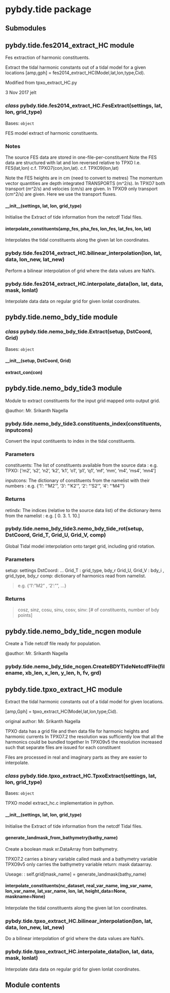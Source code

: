 # pybdy.tide package

## Submodules

## pybdy.tide.fes2014_extract_HC module

Fes extraction of harmonic constituents.

Extract the tidal harmonic constants out of a tidal model for a given locations
[amp,gph] = fes2014_extract_HC(Model,lat,lon,type,Cid).

Modified from tpxo_extract_HC.py

3 Nov 2017
jelt

### *class* pybdy.tide.fes2014_extract_HC.FesExtract(settings, lat, lon, grid_type)

Bases: `object`

FES model extract of harmonic constituents.

### Notes

The source FES data are stored in one-file-per-constituent
Note the FES data are structured with lat and lon reversed relative to TPXO
I.e. FES(lat,lon)
c.f. TPXO7(con,lon,lat).
c.f. TPXO9(lon,lat)

Note the FES heights are in cm (need to convert to metres)
The momentum vector quantities are depth integrated TRANSPORTS (m^2/s).
In TPXO7 both transport (m^2/s) and velocies (cm/s) are given.
In TPXO9 only transport (cm^2/s) are given.
Here we use the transport fluxes.

#### \_\_init\_\_(settings, lat, lon, grid_type)

Initialise the Extract of tide information from the netcdf Tidal files.

#### interpolate_constituents(amp_fes, pha_fes, lon_fes, lat_fes, lon, lat)

Interpolates the tidal constituents along the given lat lon coordinates.

### pybdy.tide.fes2014_extract_HC.bilinear_interpolation(lon, lat, data, lon_new, lat_new)

Perform a bilinear interpolation of grid where the data values are NaN’s.

### pybdy.tide.fes2014_extract_HC.interpolate_data(lon, lat, data, mask, lonlat)

Interpolate data data on regular grid for given lonlat coordinates.

## pybdy.tide.nemo_bdy_tide module

### *class* pybdy.tide.nemo_bdy_tide.Extract(setup, DstCoord, Grid)

Bases: `object`

#### \_\_init\_\_(setup, DstCoord, Grid)

#### extract_con(con)

## pybdy.tide.nemo_bdy_tide3 module

Module to extract constituents for the input grid mapped onto output grid.

@author: Mr. Srikanth Nagella

### pybdy.tide.nemo_bdy_tide3.constituents_index(constituents, inputcons)

Convert the input contituents to index in the tidal constituents.

### Parameters

constituents: The list of constituents available from the source data
: e.g. TPXO: [‘m2’, ‘s2’, ‘n2’, ‘k2’, ‘k1’, ‘o1’, ‘p1’, ‘q1’, ‘mf’, ‘mm’, ‘m4’, ‘ms4’, ‘mn4’]

inputcons: The dictionary of constituents from the namelist with their numbers
: e.g. {‘1’: “‘M2’”, ‘3’: “‘K2’”, ‘2’: “‘S2’”, ‘4’: “‘M4’”}

### Returns

retindx: The indices (relative to the source data list) of the dictionary items from the namelist
: e.g. [ 0. 3. 1. 10.]

### pybdy.tide.nemo_bdy_tide3.nemo_bdy_tide_rot(setup, DstCoord, Grid_T, Grid_U, Grid_V, comp)

Global Tidal model interpolation onto target grid, including grid rotation.

### Parameters

setup: settings
DstCoord: …
Grid_T : grid_type, bdy_r
Grid_U, Grid_V : bdy_i , grid_type, bdy_r
comp: dictionary of harmonics read from namelist.

> e.g. {‘1’:”M2” , ‘2’:”<constituent name>”, …}

### Returns

> cosz, sinz, cosu, sinu, cosv, sinv: [# of constituents, number of bdy points]

## pybdy.tide.nemo_bdy_tide_ncgen module

Create a Tide netcdf file ready for population.

@author: Mr. Srikanth Nagella

### pybdy.tide.nemo_bdy_tide_ncgen.CreateBDYTideNetcdfFile(filename, xb_len, x_len, y_len, h, fv, grd)

## pybdy.tide.tpxo_extract_HC module

Extract the tidal harmonic constants out of a tidal model for given locations.

[amp,Gph] = tpxo_extract_HC(Model,lat,lon,type,Cid).

original author: Mr. Srikanth Nagella

TPXO data has a grid file and then data file for harmonic heights and harmonic currents
In TPXO7.2 the resolution was sufficiently low that all the harmonics could be bundled together
In TPXO9v5 the resolution increased such that separate files are issued for each constituent

Files are processed in real and imaginary parts as they are easier to interpolate.

### *class* pybdy.tide.tpxo_extract_HC.TpxoExtract(settings, lat, lon, grid_type)

Bases: `object`

TPXO model extract_hc.c implementation in python.

#### \_\_init\_\_(settings, lat, lon, grid_type)

Initialise the Extract of tide information from the netcdf Tidal files.

#### generate_landmask_from_bathymetry(bathy_name)

Create a boolean mask xr.DataArray from bathymetry.

TPXO7.2 carries a binary variable called mask and a bathymetry variable
TPXO9v5 only carries the bathymetry variable
return: mask dataarray.

Useage:
: self.grid[mask_name] = generate_landmask(bathy_name)

#### interpolate_constituents(nc_dataset, real_var_name, img_var_name, lon_var_name, lat_var_name, lon, lat, height_data=None, maskname=None)

Interpolate the tidal constituents along the given lat lon coordinates.

### pybdy.tide.tpxo_extract_HC.bilinear_interpolation(lon, lat, data, lon_new, lat_new)

Do a bilinear interpolation of grid where the data values are NaN’s.

### pybdy.tide.tpxo_extract_HC.interpolate_data(lon, lat, data, mask, lonlat)

Interpolate data data on regular grid for given lonlat coordinates.

## Module contents
